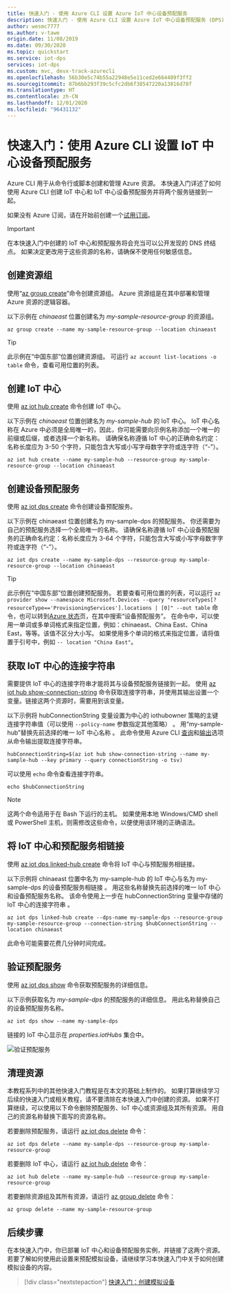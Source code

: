 ```yaml
---
title: 快速入门 - 使用 Azure CLI 设置 Azure IoT 中心设备预配服务
description: 快速入门 - 使用 Azure CLI 设置 Azure IoT 中心设备预配服务 (DPS)
author: wesmc7777
ms.author: v-tawe
origin.date: 11/08/2019
ms.date: 09/30/2020
ms.topic: quickstart
ms.service: iot-dps
services: iot-dps
ms.custom: mvc, devx-track-azurecli
ms.openlocfilehash: 56b30e5c74b55a22948e5e11ced2e664409f3ff2
ms.sourcegitcommit: 87b6bb293f39c5cfc2db6f38547220a13816d78f
ms.translationtype: HT
ms.contentlocale: zh-CN
ms.lasthandoff: 12/01/2020
ms.locfileid: "96431132"
---
```

# <a name="quickstart-set-up-the-iot-hub-device-provisioning-service-with-azure-cli"></a>快速入门：使用 Azure CLI 设置 IoT 中心设备预配服务

Azure CLI 用于从命令行或脚本创建和管理 Azure 资源。 本快速入门详述了如何使用 Azure CLI 创建 IoT 中心和 IoT 中心设备预配服务并将两个服务链接到一起。 

如果没有 Azure 订阅，请在开始前创建一个[试用订阅](https://www.microsoft.com/china/azure/index.html?fromtype=cn)。

> [!IMPORTANT]
> 在本快速入门中创建的 IoT 中心和预配服务将会充当可以公开发现的 DNS 终结点。 如果决定更改用于这些资源的名称，请确保不使用任何敏感信息。
>



## <a name="create-a-resource-group"></a>创建资源组

使用“[az group create](/cli/group#az-group-create)”命令创建资源组。 Azure 资源组是在其中部署和管理 Azure 资源的逻辑容器。 

以下示例在 *chinaeast* 位置创建名为 *my-sample-resource-group* 的资源组。

```azurecli 
az group create --name my-sample-resource-group --location chinaeast
```

> [!TIP]
> 此示例在“中国东部”位置创建资源组。 可运行 `az account list-locations -o table` 命令，查看可用位置的列表。
>
>

## <a name="create-an-iot-hub"></a>创建 IoT 中心

使用 [az iot hub create](/cli/iot/hub#az-iot-hub-create) 命令创建 IoT 中心。

以下示例在 *chinaeast* 位置创建名为 *my-sample-hub* 的 IoT 中心。 IoT 中心名称在 Azure 中必须是全局唯一的，因此，你可能需要向示例名称添加一个唯一的前缀或后缀，或者选择一个新名称。 请确保名称遵循 IoT 中心的正确命名约定：名称长度应为 3-50 个字符，只能包含大写或小写字母数字字符或连字符（“-”）。 

```azurecli 
az iot hub create --name my-sample-hub --resource-group my-sample-resource-group --location chinaeast
```

## <a name="create-a-device-provisioning-service"></a>创建设备预配服务

使用 [az iot dps create](/cli/iot/dps#az-iot-dps-create) 命令创建设备预配服务。 

以下示例在 chinaeast 位置创建名为 my-sample-dps 的预配服务。 你还需要为自己的预配服务选择一个全局唯一的名称。 请确保名称遵循 IoT 中心设备预配服务的正确命名约定：名称长度应为 3-64 个字符，只能包含大写或小写字母数字字符或连字符（“-”）。

```azurecli 
az iot dps create --name my-sample-dps --resource-group my-sample-resource-group --location chinaeast
```

> [!TIP]
> 此示例在“中国东部”位置创建预配服务。 若要查看可用位置的列表，可以运行 `az provider show --namespace Microsoft.Devices --query "resourceTypes[?resourceType=='ProvisioningServices'].locations | [0]" --out table` 命令，也可以转到[Azure 状态](https://azure.microsoft.com/status/)页，在其中搜索“设备预配服务”。 在命令中，可以使用一单词或多单词格式来指定位置，例如：chinaeast、China East、China East，等等。该值不区分大小写。 如果使用多个单词的格式来指定位置，请将值置于引号中，例如 `-- location "China East"`。
>

## <a name="get-the-connection-string-for-the-iot-hub"></a>获取 IoT 中心的连接字符串

需要提供 IoT 中心的连接字符串才能将其与设备预配服务链接到一起。 使用 [az iot hub show-connection-string](/cli/iot/hub#az-iot-hub-show-connection-string) 命令获取连接字符串，并使用其输出设置一个变量。链接这两个资源时，需要用到该变量。 

以下示例将 hubConnectionString 变量设置为中心的 iothubowner 策略的主键连接字符串值（可以使用 `--policy-name` 参数指定其他策略）   。 用“my-sample-hub”替换先前选择的唯一 IoT 中心名称  。 此命令使用 Azure CLI [查询](/cli/query-azure-cli)和[输出](/cli/format-output-azure-cli#tsv-output-format)选项从命令输出提取连接字符串。

```azurecli 
hubConnectionString=$(az iot hub show-connection-string --name my-sample-hub --key primary --query connectionString -o tsv)
```

可以使用 `echo` 命令查看连接字符串。

```azurecli 
echo $hubConnectionString
```

> [!NOTE]
> 这两个命令适用于在 Bash 下运行的主机。 如果使用本地 Windows/CMD shell 或 PowerShell 主机，则需修改这些命令，以便使用该环境的正确语法。
>

## <a name="link-the-iot-hub-and-the-provisioning-service"></a>将 IoT 中心和预配服务相链接

使用 [az iot dps linked-hub create](/cli/iot/dps/linked-hub#az-iot-dps-linked-hub-create) 命令将 IoT 中心与预配服务相链接。 

以下示例将 chinaeast 位置中名为 my-sample-hub 的 IoT 中心与名为 my-sample-dps 的设备预配服务相链接  。 用这些名称替换先前选择的唯一 IoT 中心和设备预配服务名称。 该命令使用上一步在 hubConnectionString 变量中存储的 IoT 中心的连接字符串  。

```azurecli 
az iot dps linked-hub create --dps-name my-sample-dps --resource-group my-sample-resource-group --connection-string $hubConnectionString --location chinaeast
```

此命令可能需要花费几分钟时间完成。

## <a name="verify-the-provisioning-service"></a>验证预配服务

使用 [az iot dps show](/cli/iot/dps#az-iot-dps-show) 命令获取预配服务的详细信息。

以下示例获取名为 *my-sample-dps* 的预配服务的详细信息。 用此名称替换自己的设备预配服务名称。

```azurecli
az iot dps show --name my-sample-dps
```
链接的 IoT 中心显示在 *properties.iotHubs* 集合中。

![验证预配服务](./media/quick-setup-auto-provision-cli/verify-provisioning-service.png)

## <a name="clean-up-resources"></a>清理资源

本教程系列中的其他快速入门教程是在本文的基础上制作的。 如果打算继续学习后续的快速入门或相关教程，请不要清除在本快速入门中创建的资源。 如果不打算继续，可以使用以下命令删除预配服务、IoT 中心或资源组及其所有资源。 用自己的资源名称替换下面写的资源名称。

若要删除预配服务，请运行 [az iot dps delete](/cli/iot/dps#az-iot-dps-delete) 命令：

```azurecli
az iot dps delete --name my-sample-dps --resource-group my-sample-resource-group
```
若要删除 IoT 中心，请运行 [az iot hub delete](/cli/iot/hub#az-iot-hub-delete) 命令：

```azurecli
az iot hub delete --name my-sample-hub --resource-group my-sample-resource-group
```

若要删除资源组及其所有资源，请运行 [az group delete](/cli/group#az-group-delete) 命令：

```azurecli
az group delete --name my-sample-resource-group
```

## <a name="next-steps"></a>后续步骤

在本快速入门中，你已部署 IoT 中心和设备预配服务实例，并链接了这两个资源。 若要了解如何使用此设置来预配模拟设备，请继续学习本快速入门中关于如何创建模拟设备的内容。

> [!div class="nextstepaction"]
> [快速入门：创建模拟设备](./quick-create-simulated-device.md)
